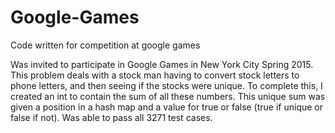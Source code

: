# Google-Games
Code written for competition at google games

Was invited to participate in Google Games in New York City Spring 2015. This problem deals with a stock man having to convert stock letters
to phone letters, and then seeing if the stocks were unique. To complete this, I created an int to contain the sum of all these numbers.
This unique sum was given a position in a hash map and a value for true or false (true if unique or false if not). Was able to pass all
3271 test cases.
